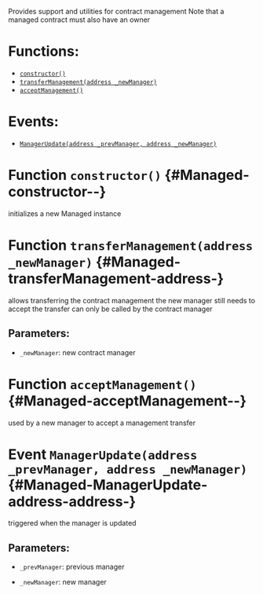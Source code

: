 Provides support and utilities for contract management
Note that a managed contract must also have an owner

# Functions:
- [`constructor()`](#Managed-constructor--)
- [`transferManagement(address _newManager)`](#Managed-transferManagement-address-)
- [`acceptManagement()`](#Managed-acceptManagement--)

# Events:
- [`ManagerUpdate(address _prevManager, address _newManager)`](#Managed-ManagerUpdate-address-address-)

# Function `constructor()` {#Managed-constructor--}
initializes a new Managed instance
# Function `transferManagement(address _newManager)` {#Managed-transferManagement-address-}
allows transferring the contract management
the new manager still needs to accept the transfer
can only be called by the contract manager


## Parameters:
- `_newManager`:    new contract manager
# Function `acceptManagement()` {#Managed-acceptManagement--}
used by a new manager to accept a management transfer

# Event `ManagerUpdate(address _prevManager, address _newManager)` {#Managed-ManagerUpdate-address-address-}
triggered when the manager is updated


## Parameters:
- `_prevManager`: previous manager

- `_newManager`:  new manager

